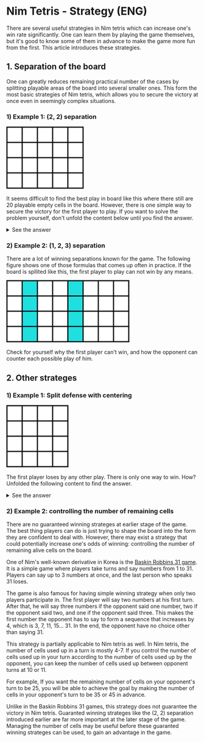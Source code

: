 # Nim Tetris - Strategy (ENG)

There are several useful strategies in Nim tetris which can increase one's win rate significantly. One can learn them by playing the game themselves, but it's good to know some of them in advance to make the game more fun from the first. This article introduces these strategies.





## 1. Separation of the board

One can greatly reduces remaining practical number of the cases by splitting playable areas of the board into several smaller ones. This form the most basic strategies of Nim tetris, which allows you to secure the victory at once even in seemingly complex situations.



### 1) Example 1: (2, 2) separation

<p align="left"><img src="doc/strategy/q1_0.png"></p>

It seems difficult to find the best play in board like this where there still are 20 playable empty cells in the board. However, there is one simple way to secure the victory for the first player to play. If you want to solve the problem yourself, don't unfold the content below until you find the answer.

<details>
<summary>See the answer</summary>

Divide the board into two playable areas of 8 cells using I-blocks as shown below.

<p align="left"><img src="doc/strategy/q1_1.png"></p>

The opponent can not win by any means now. If he uses all cells up in an area, you will be able to force him to put the last block by leaving 4 cells in the other area.

<p align="left"><img src="doc/strategy/q1_2.png"> <img src="doc/strategy/q1_3.png"></p>

Conversely, if the opponent leaves 4 cells in an area, you will be able to force him to put the last block by using all cells up in the other area.

<p align="left"><img src="doc/strategy/q1_4.png"> <img src="doc/strategy/q1_5.png"></p>

The point is that both areas can be filled with one or two blocks depending on the choice of the player who put the first block in them. This makes no matter what play the opponent makes in an area, you can counter it in the other area.

This winning method is similar to the (2, 2) winning method of the original Nim game. In Nim, victory is guaranteed by leaving (2, 2) stones to the opponent as shown below.

<p align="left"><img src="doc/strategy/q1_6.png"></p>

If your opponent removes one stone in a row, you would be able to force him to remove the last one by removing all the stones in the other row. If your opponent removes all the stones in a row, you would still be able to win by removing only one stone in the other row.

Be careful, for an equal split doesn't always guarantee a win in Nim tetris unlike in the original Nim. The following split divides the board into two equal areas, but the splitter does not win.

<p align="left"><img src="doc/strategy/q1_7.png"></p>

In this case, there is no way to use all cells up in an area with one block. If one split the board like this, he would lose. The splitter can secure the win only when the two areas can be filled with one or two blocks. Thankfully, this kind of situation is fairly common in Nim tetris. Knowing a lot of winning separations like this will increase your chance to win greatly.

</details>



### 2) Example 2: (1, 2, 3) separation

There are a lot of winning separations known for the game. The following figure shows one of those formulas that comes up often in practice. If the board is spllited like this, the first player to play can not win by any means.

<p align="left"><img src="doc/strategy/q2.png"></p>

Check for yourself why the first player can't win, and how the opponent can counter each possible play of him.





## 2. Other strateges

### 1) Example 1: Split defense with centering

<p align="left"><img src="doc/strategy/q3_1.png"></p>

The first player loses by any other play. There is only one way to win. How? Unfolded the following content to find the answer.

<details>
<summary>See the answer</summary>

Just place the O-block in the center as shown below.

<p align="left"><img src="doc/strategy/q3_2.png"></p>

Now, no matter where the opponent play, there will be 8 connected cells remain. You can win by using only 4 cells among the 8 so that the opponent have to fill the last. For example, see the following picture.

<p align="left"><img src="doc/strategy/q3_3.png"> <img src="doc/strategy/q3_4.png"></p>

Centering is often useful as a way to prevent the separation of the board described above. For example, if there is a block floating in the middle of an area, it is impossible to split it by adding only one block.  

<p align="left"><img src="doc/strategy/q4_1.png"></p>

You can split it if you add *two* blocks, but it only means that if you try to split the board thoughtlessly, the opponent will have the chance to split it as they want. This in many cases leads to a favorable outcome for the opponent.

<p align="left"><img src="doc/strategy/q4_2.png"></p>

As a result of a hasty split attempt, the opponent's counterattack resulted in the situation of (2, 2) explained above. One may say that you got caught in the opponents' trap.

</details>



### 2) Example 2: controlling the number of remaining cells

There are no guaranteed winning strateges at earlier stage of the game. The best thing players can do is just trying to shape the board into the form they are confident to deal with. However, there may exist a strategy that could potentially increase one's odds of winning: controlling the number of remaining alive cells on the board.

One of Nim's well-known derivative in Korea is the [Baskin Robbins 31 game](https://en.termwiki.com/EN/%EB%B2%A0%EC%8A%A4%ED%82%A8%EB%9D%BC%EB%B9%88%EC%8A%A431_%EA%B2%8C%EC%9E%84_%E2%82%80%E2%82%81). It is a simple game where players take turns and say numbers from 1 to 31. Players can say up to 3 numbers at once, and the last person who speaks 31 loses.

The game is also famous for having simple winning strategy when only two players participate in. The first player will say two numbers at his first turn. After that, he will say three numbers if the opponent said one number, two if the opponent said two, and one if the opponent said three. This makes the first number the opponent has to say to form a sequence that increases by 4, which is 3, 7, 11, 15... 31. In the end, the opponent have no choice other than saying 31.

This strategy is partially applicable to Nim tetris as well. In Nim tetris, the number of cells used up in a turn is mostly 4-7. If you control the number of cells used up in your turn according to the number of cells used up by the opponent, you can keep the number of cells used up between opponent turns at 10 or 11.

For example, If you want the remaining number of cells on your opponent's turn to be 25, you will be able to achieve the goal by making the number of cells in your opponent's turn to be 35 or 45 in advance.

Unlike in the Baskin Robbins 31 games, this strategy does not guarantee the victory in Nim tetris. Guaranted winning strateges like the (2, 2) separation introduced earlier are far more important at the later stage of the game. Managing the number of cells may be useful before these guaranted winning strateges can be used, to gain an advantage in the game.
